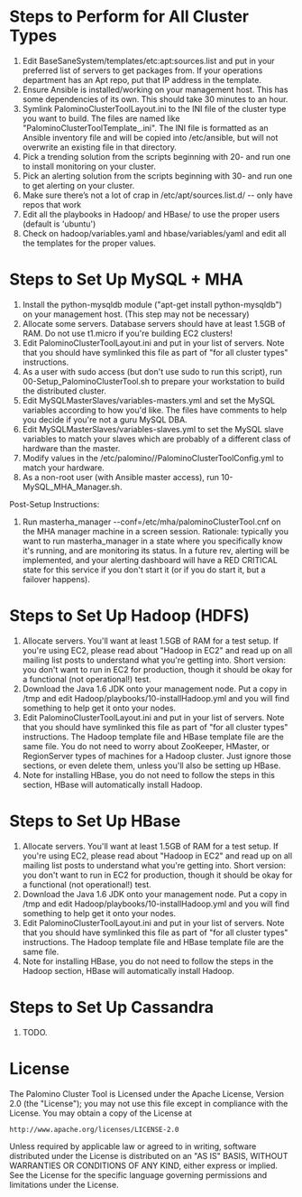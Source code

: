 Steps to Perform for All Cluster Types
======================================

   1. Edit BaseSaneSystem/templates/etc:apt:sources.list and put in your
      preferred list of servers to get packages from. If your operations department
      has an Apt repo, put that IP address in the template.
   1. Ensure Ansible is installed/working on your management host. This has some
      dependencies of its own. This should take 30 minutes to an hour.
   1. Symlink PalominoClusterToolLayout.ini to the INI file of the cluster type
      you want to build. The files are named like
      "PalominoClusterToolTemplate_<clusterType>.ini". The INI file is formatted as
      an Ansible inventory file and will be copied into /etc/ansible, but will
      not overwrite an existing file in that directory.
   1. Pick a trending solution from the scripts beginning with 20- and run one
      to install monitoring on your cluster.
   1. Pick an alerting solution from the scripts beginning with 30- and run one
      to get alerting on your cluster.
   1. Make sure there’s not a lot of crap in /etc/apt/sources.list.d/ -- only have repos that work
   2. Edit all the playbooks in Hadoop/ and HBase/ to use the proper users (default is 'ubuntu')
   3. Check on hadoop/variables.yaml and hbase/variables/yaml and edit all the templates for the proper values.


Steps to Set Up MySQL + MHA
===========================

   1. Install the python-mysqldb module ("apt-get install python-mysqldb") on your
      management host. (This step may not be necessary)
   1. Allocate some servers. Database servers should have at least 1.5GB of RAM.
      Do not use t1.micro if you're building EC2 clusters!
   1. Edit PalominoClusterToolLayout.ini and put in your list of servers. Note
      that you should have symlinked this file as part of "for all cluster types"
      instructions.
   1. As a user with sudo access (but don't use sudo to run this script), run 00-Setup_PalominoClusterTool.sh to
      prepare your workstation to build the distributed cluster.
   1. Edit MySQLMasterSlaves/variables-masters.yml and set the MySQL variables
      according to how you'd like. The files have comments to help you decide
      if you're not a guru MySQL DBA.
   1. Edit MySQLMasterSlaves/variables-slaves.yml to set the MySQL slave
      variables to match your slaves which are probably of a different class of
      hardware than the master.
   1. Modify values in the
     /etc/palomino/<clusterName>/PalominoClusterToolConfig.yml to match your
     hardware.
   1. As a non-root user (with Ansible master access), run 10-MySQL_MHA_Manager.sh.

Post-Setup Instructions:

   1. Run masterha_manager --conf=/etc/mha/palominoClusterTool.cnf on the MHA manager
      machine in a screen session. Rationale: typically you want to run masterha_manager
      in a state where you specifically know it's running, and are monitoring its
      status. In a future rev, alerting will be implemented, and your alerting dashboard
      will have a RED CRITICAL state for this service if you don't start it (or if you
      do start it, but a failover happens).


Steps to Set Up Hadoop (HDFS)
=============================

   1. Allocate servers. You'll want at least 1.5GB of RAM for a test setup. If
      you're using EC2, please read about "Hadoop in EC2" and read up on all mailing
      list posts to understand what you're getting into. Short version: you don't
      want to run in EC2 for production, though it should be okay for a functional
      (not operational!) test.
   1. Download the Java 1.6 JDK onto your management node. Put a copy in /tmp and edit
      Hadoop/playbooks/10-installHadoop.yml and you will find something to help get
      it onto your nodes.
   1. Edit PalominoClusterToolLayout.ini and put in your list of servers. Note
      that you should have symlinked this file as part of "for all cluster types"
      instructions. The Hadoop template file and HBase template file are the same
      file.  You do not need to worry about ZooKeeper, HMaster, or RegionServer types
      of machines for a Hadoop cluster. Just ignore those sections, or even delete
      them, unless you'll also be setting up HBase.
   1. Note for installing HBase, you do not need to follow the steps in this
      section, HBase will automatically install Hadoop.


Steps to Set Up HBase
=====================

   1. Allocate servers. You'll want at least 1.5GB of RAM for a test setup. If you're
      using EC2, please read about "Hadoop in EC2" and read up on all mailing list posts
      to understand what you're getting into. Short version: you don't want to run in
      EC2 for production, though it should be okay for a functional (not operational!)
      test.
   1. Download the Java 1.6 JDK onto your management node. Put a copy in /tmp and edit
      Hadoop/playbooks/10-installHadoop.yml and you will find something to help get
      it onto your nodes.
   1. Edit PalominoClusterToolLayout.ini and put in your list of servers. Note
      that you should have symlinked this file as part of "for all cluster types"
      instructions. The Hadoop template file and HBase template file are the same file.
   1. Note for installing HBase, you do not need to follow the steps in the Hadoop
      section, HBase will automatically install Hadoop.


Steps to Set Up Cassandra
=========================

   1. TODO.

License
=======

The Palomino Cluster Tool is Licensed under the Apache License, Version 2.0
(the "License"); you may not use this file except in compliance with the
License. You may obtain a copy of the License at

    http://www.apache.org/licenses/LICENSE-2.0

Unless required by applicable law or agreed to in writing, software distributed
under the License is distributed on an "AS IS" BASIS, WITHOUT WARRANTIES OR
CONDITIONS OF ANY KIND, either express or implied.  See the License for the
specific language governing permissions and limitations under the License.


